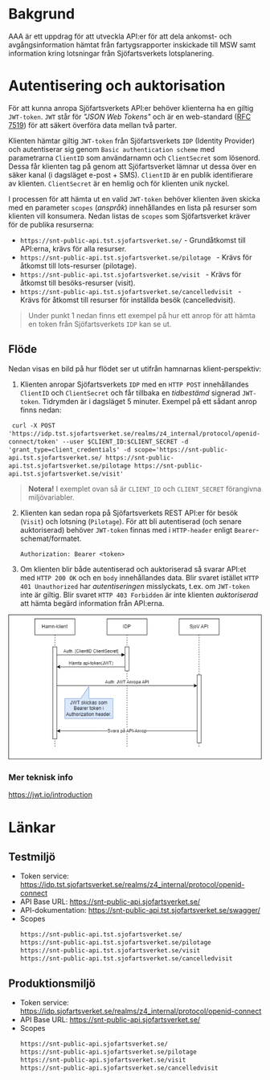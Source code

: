# Bakgrund
AAA är ett uppdrag för att utveckla API:er för att dela ankomst- och avgångsinformation hämtat från fartygsrapporter inskickade till MSW samt information kring lotsningar från Sjöfartsverkets lotsplanering.

# Autentisering och auktorisation
För att kunna anropa Sjöfartsverkets API:er behöver klienterna ha en giltig `JWT-token`. `JWT` står för *"JSON Web Tokens"* och är en web-standard ([RFC 7519](https://tools.ietf.org/html/rfc7519)) för att säkert överföra data mellan två parter.

Klienten hämtar giltig `JWT-token` från Sjöfartsverkets `IDP` (Identity Provider) och autentiserar sig genom `Basic authentication scheme` med parametrarna `ClientID` som användarnamn och `ClientSecret` som lösenord. Dessa får klienten tag på genom att Sjöfartsverket lämnar ut dessa över en säker kanal (i dagsläget e-post + SMS). `ClientID` är en publik identifierare av klienten. `ClientSecret` är en hemlig och för klienten unik nyckel.

I processen för att hämta ut en valid `JWT-token` behöver klienten även skicka med en parameter `scopes` (*anspråk*) innehållandes en lista på resurser som klienten vill konsumera. Nedan listas de `scopes` som Sjöfartsverket kräver för de publika resurserna:

- `https://snt-public-api.tst.sjofartsverket.se/` - Grundåtkomst till API:erna, krävs för alla resurser.
- `https://snt-public-api.tst.sjofartsverket.se/pilotage ` - Krävs för åtkomst till lots-resurser (pilotage).
- `https://snt-public-api.tst.sjofartsverket.se/visit ` - Krävs för åtkomst till besöks-resurser (visit).
- `https://snt-public-api.tst.sjofartsverket.se/cancelledvisit ` - Krävs för åtkomst till resurser för inställda besök (cancelledvisit).

> Under punkt 1 nedan finns ett exempel på hur ett anrop för att hämta en token från Sjöfartsverkets `IDP` kan se ut.

## Flöde
Nedan visas en bild på hur flödet ser ut utifrån hamnarnas klient-perspektiv:

1. Klienten anropar Sjöfartsverkets `IDP` med en `HTTP POST` innehållandes `ClientID` och `ClientSecret` och får tillbaka en *tidbestämd* signerad `JWT-token`. Tidrymden är i dagsläget 5 minuter. Exempel på ett sådant anrop finns nedan:

  ```
   curl -X POST 'https://idp.tst.sjofartsverket.se/realms/z4_internal/protocol/openid-connect/token' --user $CLIENT_ID:$CLIENT_SECRET -d 'grant_type=client_credentials' -d scope='https://snt-public-api.tst.sjofartsverket.se/ https://snt-public-api.tst.sjofartsverket.se/pilotage https://snt-public-api.tst.sjofartsverket.se/visit'
  ```

> **Notera!** I exemplet ovan så är `CLIENT_ID` och `CLIENT_SECRET` förangivna miljövariabler.

2. Klienten kan sedan ropa på Sjöfartsverkets REST API:er för besök (`Visit`) och lotsning (`Pilotage`). För att bli autentiserad (och senare auktoriserad) behöver `JWT-token` finnas med i `HTTP-header` enligt `Bearer`-schemat/formatet.

    ```
    Authorization: Bearer <token>
    ```
3. Om klienten blir både autentiserad och auktoriserad så svarar API:et med `HTTP 200 OK` och en `body` innehållandes data. Blir svaret istället `HTTP 401 Unauthorized` har *autentiseringen* misslyckats, t.ex. om `JWT-token` inte är giltig. Blir svaret `HTTP 403 Forbidden` är inte klienten *auktoriserad* att hämta begärd information från API:erna.

![AAA-client_credential-Api-anrop klient.png](images/AAA-client_credential-API-anrop.png)

### Mer teknisk info
https://jwt.io/introduction

# Länkar
## Testmiljö
* Token service: https://idp.tst.sjofartsverket.se/realms/z4_internal/protocol/openid-connect
* API Base URL: https://snt-public-api.sjofartsverket.se/ 
* API-dokumentation: https://snt-public-api.tst.sjofartsverket.se/swagger/
* Scopes
  ```
  https://snt-public-api.tst.sjofartsverket.se/
  https://snt-public-api.tst.sjofartsverket.se/pilotage
  https://snt-public-api.tst.sjofartsverket.se/visit
  https://snt-public-api.tst.sjofartsverket.se/cancelledvisit
  ```
## Produktionsmiljö
* Token service: https://idp.sjofartsverket.se/realms/z4_internal/protocol/openid-connect 
* API Base URL: https://snt-public-api.sjofartsverket.se/
* Scopes
   ```
  https://snt-public-api.sjofartsverket.se/
  https://snt-public-api.sjofartsverket.se/pilotage
  https://snt-public-api.sjofartsverket.se/visit
  https://snt-public-api.sjofartsverket.se/cancelledvisit
  ```  
